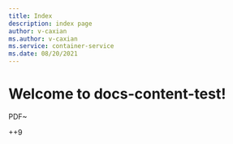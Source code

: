 ```yaml
---
title: Index
description: index page
author: v-caxian
ms.author: v-caxian
ms.service: container-service
ms.date: 08/20/2021
---
```


# Welcome to docs-content-test!

PDF~

++9
